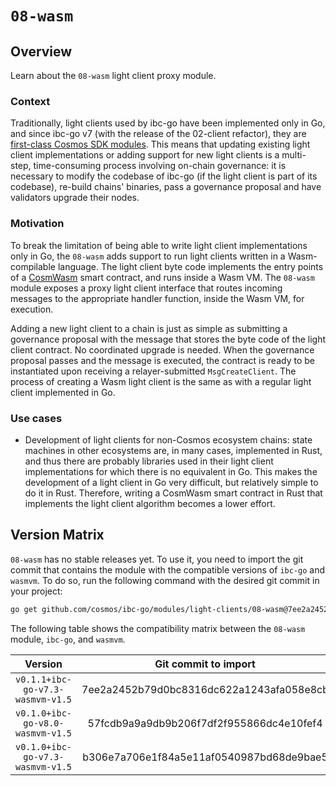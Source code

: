 # `08-wasm`

## Overview

Learn about the `08-wasm` light client proxy module. 

### Context

Traditionally, light clients used by ibc-go have been implemented only in Go, and since ibc-go v7 (with the release of the 02-client refactor), they are [first-class Cosmos SDK modules](/architecture/adr-010-light-clients-as-sdk-modules). This means that updating existing light client implementations or adding support for new light clients is a multi-step, time-consuming process involving on-chain governance: it is necessary to modify the codebase of ibc-go (if the light client is part of its codebase), re-build chains' binaries, pass a governance proposal and have validators upgrade their nodes. 

### Motivation

To break the limitation of being able to write light client implementations only in Go, the `08-wasm` adds support to run light clients written in a Wasm-compilable language. The light client byte code implements the entry points of a [CosmWasm](https://docs.cosmwasm.com/docs/) smart contract, and runs inside a Wasm VM. The `08-wasm` module exposes a proxy light client interface that routes incoming messages to the appropriate handler function, inside the Wasm VM, for execution.

Adding a new light client to a chain is just as simple as submitting a governance proposal with the message that stores the byte code of the light client contract. No coordinated upgrade is needed. When the governance proposal passes and the message is executed, the contract is ready to be instantiated upon receiving a relayer-submitted `MsgCreateClient`. The process of creating a Wasm light client is the same as with a regular light client implemented in Go.

### Use cases

- Development of light clients for non-Cosmos ecosystem chains: state machines in other ecosystems are, in many cases, implemented in Rust, and thus there are probably libraries used in their light client implementations for which there is no equivalent in Go. This makes the development of a light client in Go very difficult, but relatively simple to do it in Rust. Therefore, writing a CosmWasm smart contract in Rust that implements the light client algorithm becomes a lower effort.

## Version Matrix

`08-wasm` has no stable releases yet. To use it, you need to import the git commit that contains the module with the compatible versions of `ibc-go` and `wasmvm`. To do so, run the following command with the desired git commit in your project:

```sh
go get github.com/cosmos/ibc-go/modules/light-clients/08-wasm@7ee2a2452b79d0bc8316dc622a1243afa058e8cb
```

The following table shows the compatibility matrix between the `08-wasm` module, `ibc-go`, and `wasmvm`.

|            **Version**           |         **Git commit to import**         |
|:--------------------------------:|:----------------------------------------:|
| `v0.1.1+ibc-go-v7.3-wasmvm-v1.5` | 7ee2a2452b79d0bc8316dc622a1243afa058e8cb |
| `v0.1.0+ibc-go-v8.0-wasmvm-v1.5` | 57fcdb9a9a9db9b206f7df2f955866dc4e10fef4 |
| `v0.1.0+ibc-go-v7.3-wasmvm-v1.5` | b306e7a706e1f84a5e11af0540987bd68de9bae5 |
